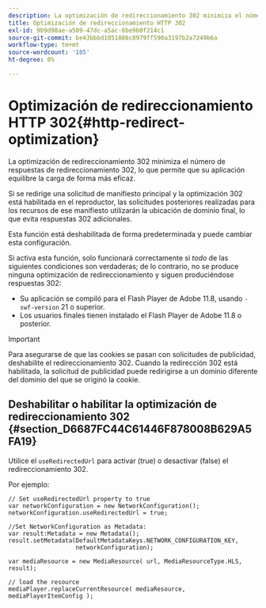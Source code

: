 ```yaml
---
description: La optimización de redireccionamiento 302 minimiza el número de respuestas de redireccionamiento 302, lo que permite que su aplicación equilibre la carga de forma más eficaz.
title: Optimización de redireccionamiento HTTP 302
exl-id: 9b9d98ae-a509-47dc-a5ac-6be9b0f214c1
source-git-commit: be43bbbd1051886c8979ff590a3197b2a7249b6a
workflow-type: tm+mt
source-wordcount: '185'
ht-degree: 0%

---
```


# Optimización de redireccionamiento HTTP 302{#http-redirect-optimization}

La optimización de redireccionamiento 302 minimiza el número de respuestas de redireccionamiento 302, lo que permite que su aplicación equilibre la carga de forma más eficaz.

Si se redirige una solicitud de manifiesto principal y la optimización 302 está habilitada en el reproductor, las solicitudes posteriores realizadas para los recursos de ese manifiesto utilizarán la ubicación de dominio final, lo que evita respuestas 302 adicionales.

Esta función está deshabilitada de forma predeterminada y puede cambiar esta configuración.

Si activa esta función, solo funcionará correctamente si *todo* de las siguientes condiciones son verdaderas; de lo contrario, no se produce ninguna optimización de redireccionamiento y siguen produciéndose respuestas 302:

* Su aplicación se compiló para el Flash Player de Adobe 11.8, usando `-swf-version` 21 o superior.
* Los usuarios finales tienen instalado el Flash Player de Adobe 11.8 o posterior.

>[!IMPORTANT]
>
>Para asegurarse de que las cookies se pasan con solicitudes de publicidad, deshabilite el redireccionamiento 302. Cuando la redirección 302 está habilitada, la solicitud de publicidad puede redirigirse a un dominio diferente del dominio del que se originó la cookie.

## Deshabilitar o habilitar la optimización de redireccionamiento 302 {#section_D6687FC44C61446F878008B629A5FA19}

Utilice el `useRedirectedUrl` para activar (true) o desactivar (false) el redireccionamiento 302.

<!--<a id="example_B886777252B745AAB48B1FCC42C97A25"></a>-->

Por ejemplo:

```
// Set useRedirectedUrl property to true 
var networkConfiguration = new NetworkConfiguration(); 
networkConfiguration.useRedirectedUrl = true; 
  
//Set NetworkConfiguration as Metadata: 
var result:Metadata = new Metadata(); 
result.setMetadata(DefaultMetadataKeys.NETWORK_CONFIGURATION_KEY,  
                   networkConfiguration); 
  
var mediaResource = new MediaResource( url, MediaResourceType.HLS, result); 
  
// load the resource 
mediaPlayer.replaceCurrentResource( mediaResource, mediaPlayerItemConfig );
```
